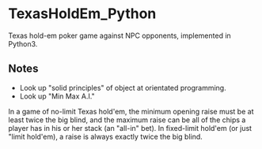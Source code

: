 # TexasHoldEm_Python
Texas hold-em poker game against NPC opponents, implemented in Python3.

## Notes
- Look up "solid principles" of object at orientated programming.
- Look up "Min Max A.I."

In a game of no-limit Texas hold'em, the minimum opening raise must be at least twice the big blind, and the maximum raise can be all of the chips a player has in his or her stack (an "all-in" bet).
In fixed-limit hold'em (or just "limit hold'em), a raise is always exactly twice the big blind.
